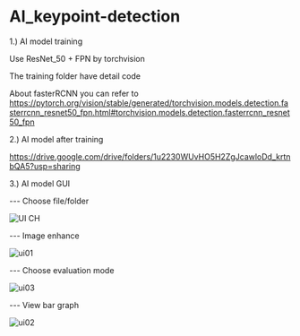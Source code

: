 # AI_keypoint-detection
 
 
1.) AI model training
 
 Use ResNet_50 + FPN  by torchvision 
 
 The training folder have detail code
 
 About fasterRCNN you can refer to https://pytorch.org/vision/stable/generated/torchvision.models.detection.fasterrcnn_resnet50_fpn.html#torchvision.models.detection.fasterrcnn_resnet50_fpn

 
 2.) AI model after training
 
 https://drive.google.com/drive/folders/1u2230WUvHO5H2ZgJcawloDd_krtnbQA5?usp=sharing
 
 
 
 3.) AI model GUI
 
 
 --- Choose file/folder
 
 ![UI CH](https://user-images.githubusercontent.com/96162307/174446247-51344095-0387-45a3-8664-0ca383f5d81b.jpg)
 
 
 --- Image enhance
 
 ![ui01](https://user-images.githubusercontent.com/96162307/174446375-533839ca-6272-48ae-a4d8-4f26c84d472a.jpg)

--- Choose evaluation mode

![ui03](https://user-images.githubusercontent.com/96162307/174446474-5ebe458b-6284-4256-bc03-1bd678e07d25.jpg)

--- View bar graph

![ui02](https://user-images.githubusercontent.com/96162307/174446588-c1eedb14-ff61-4f4d-bd4d-812468983636.png)



